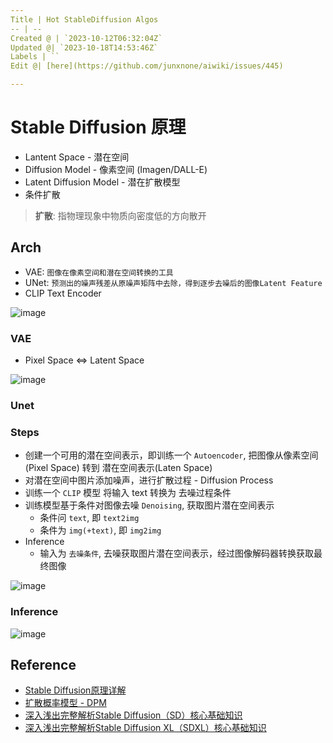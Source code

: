 ```yaml
---
Title | Hot StableDiffusion Algos
-- | --
Created @ | `2023-10-12T06:32:04Z`
Updated @| `2023-10-18T14:53:46Z`
Labels | ``
Edit @| [here](https://github.com/junxnone/aiwiki/issues/445)

---
```

# Stable Diffusion 原理

- Lantent Space - 潜在空间
- Diffusion Model - 像素空间 (Imagen/DALL-E)
- Latent Diffusion Model - 潜在扩散模型
- 条件扩散


> **扩散**: 指物理现象中物质向密度低的方向散开

## Arch
- VAE: `图像在像素空间和潜在空间转换的工具`
- UNet: `预测出的噪声残差从原噪声矩阵中去除，得到逐步去噪后的图像Latent Feature`
- CLIP Text Encoder


![image](https://github.com/junxnone/aiwiki/assets/2216970/674c6d1c-b3ee-4e62-a8db-64e040c65efa)

### VAE
- Pixel Space <=> Latent Space

![image](https://github.com/junxnone/aiwiki/assets/2216970/0f419bcc-0181-4623-9ba4-040fc98c0b62)

### Unet



### Steps
- 创建一个可用的潜在空间表示，即训练一个 `Autoencoder`, 把图像从像素空间(Pixel Space) 转到 潜在空间表示(Laten Space)
- 对潜在空间中图片添加噪声，进行扩散过程 - Diffusion Process
- 训练一个 `CLIP` 模型 将输入 text 转换为 去噪过程条件
- 训练模型基于条件对图像去噪 `Denoising`, 获取图片潜在空间表示
  - 条件问 `text`, 即 `text2img`
  - 条件为 `img(+text)`, 即 `img2img`
- Inference
  - 输入为 `去噪条件`, 去噪获取图片潜在空间表示，经过图像解码器转换获取最终图像

![image](https://github.com/junxnone/aiwiki/assets/2216970/a84ce994-0a4c-4fe3-886d-4bfe6a9629f9)

### Inference

![image](https://github.com/junxnone/aiwiki/assets/2216970/7b9ea896-6031-47e8-a082-beb817799631)


## Reference

- [Stable Diffusion原理详解](https://developer.aliyun.com/article/1215455)
- [扩散概率模型 - DPM](https://www.zhangzhenhu.com/aigc/%E6%89%A9%E6%95%A3%E6%A6%82%E7%8E%87%E6%A8%A1%E5%9E%8B.html)
- [深入浅出完整解析Stable Diffusion（SD）核心基础知识](https://zhuanlan.zhihu.com/p/632809634)
- [深入浅出完整解析Stable Diffusion XL（SDXL）核心基础知识](https://zhuanlan.zhihu.com/p/643420260)


